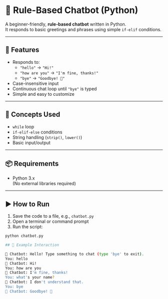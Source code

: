 # 💬 Rule-Based Chatbot (Python)

A beginner-friendly, **rule-based chatbot** written in Python.  
It responds to basic greetings and phrases using simple `if-elif` conditions.

---

## 🤖 Features

- Responds to:
  - `"hello"` → `"Hi!"`
  - `"how are you"` → `"I'm fine, thanks!"`
  - `"bye"` → `"Goodbye! 👋"`
- Case-insensitive input
- Continuous chat loop until `"bye"` is typed
- Simple and easy to customize

---

## 🧠 Concepts Used

- `while` loop
- `if-elif-else` conditions
- String handling (`strip()`, `lower()`)
- Basic input/output

---

## 📦 Requirements

- Python 3.x  
(No external libraries required)

---

## ▶️ How to Run

1. Save the code to a file, e.g., `chatbot.py`
2. Open a terminal or command prompt
3. Run the script:

```bash
python chatbot.py

## 💬 Example Interaction

🤖 Chatbot: Hello! Type something to chat (type 'bye' to exit).
You: hello
🤖 Chatbot: Hi!
You: how are you
🤖 Chatbot: I'm fine, thanks!
You: what's your name?
🤖 Chatbot: I don't understand that.
You: bye
🤖 Chatbot: Goodbye! 👋

